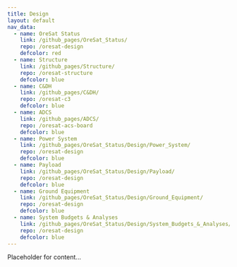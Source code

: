 ```yaml
---
title: Design
layout: default
nav_data:
  - name: OreSat Status
    link: /github_pages/OreSat_Status/
    repo: /oresat-design
    defcolor: red
  - name: Structure
    link: /github_pages/Structure/
    repo: /oresat-structure
    defcolor: blue
  - name: C&DH
    link: /github_pages/C&DH/
    repo: /oresat-c3
    defcolor: blue
  - name: ADCS
    link: /github_pages/ADCS/
    repo: /oresat-acs-board
    defcolor: blue
  - name: Power System
    link: /github_pages/OreSat_Status/Design/Power_System/
    repo: /oresat-design
    defcolor: blue
  - name: Payload
    link: /github_pages/OreSat_Status/Design/Payload/
    repo: /oresat-design
    defcolor: blue
  - name: Ground Equipment
    link: /github_pages/OreSat_Status/Design/Ground_Equipment/
    repo: /oresat-design
    defcolor: blue
  - name: System Budgets & Analyses
    link: /github_pages/OreSat_Status/Design/System_Budgets_&_Analyses/
    repo: /oresat-design
    defcolor: blue
---
```



Placeholder for content...
